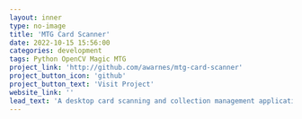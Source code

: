 ```yaml
---
layout: inner
type: no-image
title: 'MTG Card Scanner'
date: 2022-10-15 15:56:00
categories: development
tags: Python OpenCV Magic MTG
project_link: 'http://github.com/awarnes/mtg-card-scanner'
project_button_icon: 'github'
project_button_text: 'Visit Project'
website_link: ''
lead_text: 'A desktop card scanning and collection management application for Magic: The Gathering.'
---
```

